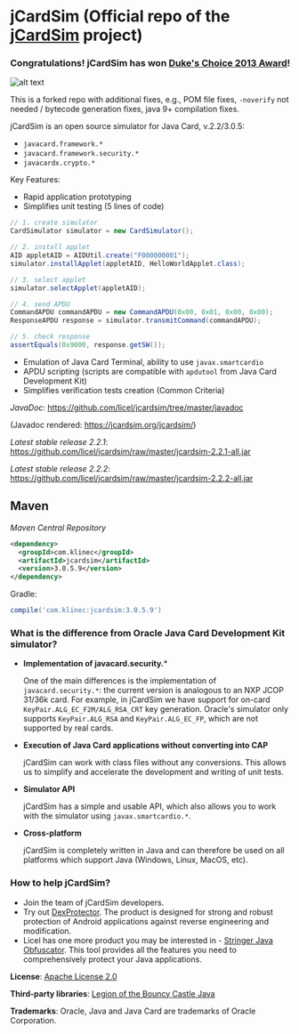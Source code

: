 jCardSim (Official repo of the [jCardSim](http://jcardsim.org) project)
========

### Congratulations! jCardSim has won [Duke's Choice 2013 Award](https://www.java.net/dukeschoice/2013)!

![alt text](https://licelus.com/wp-content/uploads/DCA2013_Badge_Winner.jpg "jCardSim is a winner of Duke's Choice 2013")

This is a forked repo with additional fixes, e.g., POM file fixes, `-noverify` not needed / bytecode generation fixes, 
java 9+ compilation fixes.

jCardSim is an open source simulator for Java Card, v.2.2/3.0.5:

* `javacard.framework.*`
* `javacard.framework.security.*`
* `javacardx.crypto.*`

Key Features:

* Rapid application prototyping
* Simplifies unit testing (5 lines of code)

```java
// 1. create simulator
CardSimulator simulator = new CardSimulator();

// 2. install applet
AID appletAID = AIDUtil.create("F000000001");
simulator.installApplet(appletAID, HelloWorldApplet.class);

// 3. select applet
simulator.selectApplet(appletAID);

// 4. send APDU
CommandAPDU commandAPDU = new CommandAPDU(0x00, 0x01, 0x00, 0x00);
ResponseAPDU response = simulator.transmitCommand(commandAPDU);

// 5. check response
assertEquals(0x9000, response.getSW());
```

* Emulation of Java Card Terminal, ability to use `javax.smartcardio`
* APDU scripting (scripts are compatible with `apdutool` from Java Card Development Kit)
* Simplifies verification tests creation (Common Criteria)

*JavaDoc*: https://github.com/licel/jcardsim/tree/master/javadoc

  (Javadoc rendered: https://jcardsim.org/jcardsim/)

*Latest stable release 2.2.1*: https://github.com/licel/jcardsim/raw/master/jcardsim-2.2.1-all.jar

*Latest stable release 2.2.2*: https://github.com/licel/jcardsim/raw/master/jcardsim-2.2.2-all.jar

## Maven
*Maven Central Repository*
```xml
<dependency>
  <groupId>com.klinec</groupId>
  <artifactId>jcardsim</artifactId>
  <version>3.0.5.9</version>
</dependency>
```

Gradle:
```groovy
compile('com.klinec:jcardsim:3.0.5.9')
```

### What is the difference from Oracle Java Card Development Kit simulator?

* **Implementation of javacard.security.***

  One of the main differences is the implementation of `javacard.security.*`: the current version is analogous to an NXP JCOP 31/36k card. For example, in jCardSim we have support for on-card `KeyPair.ALG_EC_F2M/ALG_RSA_CRT` key generation. Oracle's simulator only supports `KeyPair.ALG_RSA` and `KeyPair.ALG_EC_FP`, which are not supported by real cards.

* **Execution of Java Card applications without converting into CAP**

  jCardSim can work with class files without any conversions. This allows us to simplify and accelerate the development and writing of unit tests.

* **Simulator API**

  jCardSim has a simple and usable API, which also allows you to work with the simulator using `javax.smartcardio.*`.

* **Cross-platform**

  jCardSim is completely written in Java and can therefore be used on all platforms which support Java (Windows, Linux, MacOS, etc).

### How to help jCardSim?

* Join the team of jCardSim developers.
* Try out [DexProtector](http://dexprotector.com). The product is designed for strong and robust protection of Android applications against reverse engineering and modification.
* Licel has one more product you may be interested in - [Stringer Java Obfuscator](https://jfxstore.com/stringer). This tool provides all the features you need to comprehensively protect your Java applications.

**License**: [Apache License 2.0](http://www.apache.org/licenses/LICENSE-2.0)

**Third-party libraries**: [Legion of the Bouncy Castle Java](http://www.bouncycastle.org/java.html)

**Trademarks**: Oracle, Java and Java Card are trademarks of Oracle Corporation.
